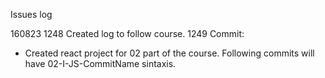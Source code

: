 Issues log

160823
1248 Created log to follow course.
1249 Commit:
- Created react project for 02 part of the course. Following commits will have 02-I-JS-CommitName sintaxis.